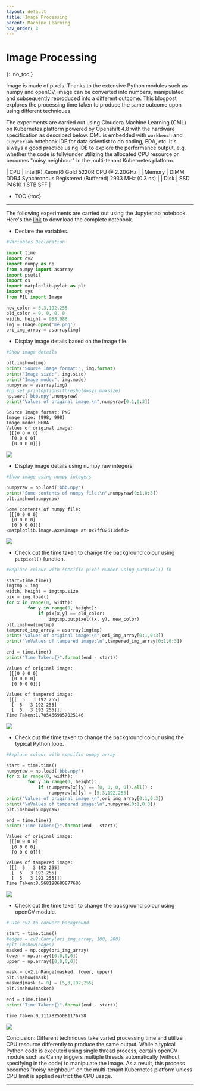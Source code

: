 ```yaml
---
layout: default
title: Image Processing
parent: Machine Learning
nav_order: 3
---
```


# Image Processing
{: .no_toc }

Image is made of pixels. Thanks to the extensive Python modules such as numpy and openCV, image can be converted into numbers, manipulated and subsequently reproduced into a different outcome. This blogpost explores the processing time taken to produce the same outcome upon using different techniques.

The experiments are carried out using Cloudera Machine Learning (CML) on Kubernetes platform powered by Openshift 4.8 with the hardware specification as described below. CML is embedded with `workbench` and `Jupyterlab` notebook IDE for data scientist to do coding, EDA, etc. It's always a good practice using IDE to explore the performance output, e.g. whether the code is fully/under utilizing the allocated CPU resource or becomes "noisy neighbour" in the multi-tenant Kubernetes platform. 

| CPU          | Intel(R) Xeon(R) Gold 5220R CPU @ 2.20GHz | 
| Memory  | DIMM DDR4 Synchronous Registered (Buffered) 2933 MHz (0.3 ns) | 
| Disk | SSD P4610 1.6TB SFF    | 


- TOC
{:toc}

---

The following experiments are carried out using the Jupyterlab notebook. Here's the [link](https://github.com/dennislee22/machineLearning/blob/master/img_processing.ipynb) to download the complete notebook.

- Declare the variables.

```python
#Variables Declaration

import time
import cv2
import numpy as np
from numpy import asarray
import psutil
import os
import matplotlib.pylab as plt
import sys
from PIL import Image

new_color = 5,3,192,255
old_color = 0, 0, 0, 0
width, height = 988,988
img = Image.open('me.png')
ori_img_array = asarray(img)
```

- Display image details based on the image file.

```python
#Show image details

plt.imshow(img)
print("Source Image format:", img.format)
print("Image size:", img.size)
print("Image mode:", img.mode)
numpyraw = asarray(img)  
#np.set_printoptions(threshold=sys.maxsize)
np.save('bbb.npy',numpyraw)
print("Values of original image:\n",numpyraw[0:1,0:3])  
```

    Source Image format: PNG
    Image size: (998, 998)
    Image mode: RGBA
    Values of original image:
     [[[0 0 0 0]
      [0 0 0 0]
      [0 0 0 0]]]
    
![](../../assets/images/cml/output_1_1.png)
    

- Display image details using numpy raw integers!

```python
#Show image using numpy integers

numpyraw = np.load('bbb.npy')
print("Some contents of numpy file:\n",numpyraw[0:1,0:3])
plt.imshow(numpyraw)
```
    Some contents of numpy file:
     [[[0 0 0 0]
      [0 0 0 0]
      [0 0 0 0]]]
    <matplotlib.image.AxesImage at 0x7ff82611d4f0>
    
![](../../assets/images/cml/output_2_2.png)
    

- Check out the time taken to change the background colour using `putpixel()` function.

```python
#Replace colour with specific pixel number using putpixel() fn

start=time.time()
imgtmp = img
width, height = imgtmp.size
pix = img.load()
for x in range(0, width):
        for y in range(0, height):
            if pix[x,y] == old_color:
                imgtmp.putpixel((x, y), new_color)
plt.imshow(imgtmp)
tampered_img_array = asarray(imgtmp)
print("Values of original image:\n",ori_img_array[0:1,0:3])    
print("\nValues of tampered image:\n",tampered_img_array[0:1,0:3])

end = time.time()
print("Time Taken:{}".format(end - start))
```

    Values of original image:
     [[[0 0 0 0]
      [0 0 0 0]
      [0 0 0 0]]]
    
    Values of tampered image:
     [[[  5   3 192 255]
      [  5   3 192 255]
      [  5   3 192 255]]]
    Time Taken:1.7054669857025146
    
![](../../assets/images/cml/output_3_1.png)
    

- Check out the time taken to change the background colour using the typical Python loop.

```python
#Replace colour with specific numpy array

start = time.time()
numpyraw = np.load('bbb.npy')
for x in range(0, width):
        for y in range(0, height):
            if (numpyraw[x][y] == [0, 0, 0, 0]).all() :
                numpyraw[x][y] = [5,3,192,255]
print("Values of original image:\n",ori_img_array[0:1,0:3])    
print("\nValues of tampered image:\n",numpyraw[0:1,0:3])
plt.imshow(numpyraw)

end = time.time()
print("Time Taken:{}".format(end - start))
```

    Values of original image:
     [[[0 0 0 0]
      [0 0 0 0]
      [0 0 0 0]]]
    
    Values of tampered image:
     [[[  5   3 192 255]
      [  5   3 192 255]
      [  5   3 192 255]]]
    Time Taken:8.568198680877686
    
![](../../assets/images/cml/output_4_1.png)
    

- Check out the time taken to change the background colour using openCV module.

```python
# Use cv2 to convert background

start = time.time()
#edges = cv2.Canny(ori_img_array, 100, 200)
#plt.imshow(edges)
masked = np.copy(ori_img_array)
lower = np.array([0,0,0,0])  
upper = np.array([0,0,0,0])

mask = cv2.inRange(masked, lower, upper)
plt.imshow(mask)
masked[mask != 0] = [5,3,192,255]
plt.imshow(masked)

end = time.time()
print("Time Taken:{}".format(end - start))
```
    Time Taken:0.11178255081176758

![](../../assets/images/cml/output_5_1.png)
    

Conclusion: 
Different techniques take varied processing time and utilize CPU resource differently to produce the same output. While a typical Python code is executed using single thread process, certain openCV module such as Canny triggers multiple threads automatically (without specifying in the code) to manipulate the image. As a result, this process becomes "noisy neighbour" on the multi-tenant Kubernetes platform unless CPU limit is applied restrict the CPU usage.

---

